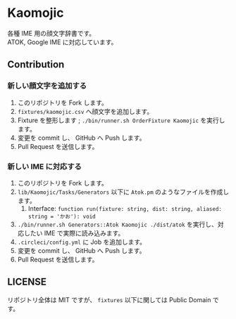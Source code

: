# Kaomojic

各種 IME 用の顔文字辞書です。  
ATOK, Google IME に対応しています。


## Contribution

### 新しい顔文字を追加する

1. このリポジトリを Fork します。
2. `fixtures/kaomojic.csv` へ顔文字を追加します。
3. Fixture を整形します ; `./bin/runner.sh OrderFixture Kaomojic` を実行します。
4. 変更を commit し、 GitHub へ Push します。
5. Pull Request を送信します。


### 新しい IME に対応する

1. このリポジトリを Fork します。
2. `lib/Kaomojic/Tasks/Generators` 以下に `Atok.pm` のようなファイルを作成します。
   1. Interface: `function run(fixture: string, dist: string, aliased: string = 'かお'): void`
3. `./bin/runner.sh Generators::Atok Kaomojic ./dist/atok` を実行し、対応したい IME で実際に読み込みます。
4. `.circleci/config.yml` に Job を追加します。
5. 変更を commit し、 GitHub へ Push します。
6. Pull Request を送信します。


## LICENSE

リポジトリ全体は MIT ですが、 `fixtures` 以下に関しては Public Domain です。
